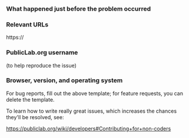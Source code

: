 ### What happened just before the problem occurred


### Relevant URLs

https://

### PublicLab.org username

(to help reproduce the issue)

### Browser, version, and operating system


For bug reports, fill out the above template; for feature requests, you can delete the template.

To learn how to write really great issues, which increases the chances they'll be resolved, see:

https://publiclab.org/wiki/developers#Contributing+for+non-coders
